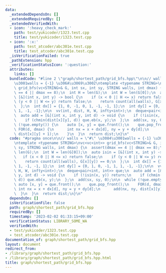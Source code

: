 ```yaml
---
data:
  _extendedDependsOn: []
  _extendedRequiredBy: []
  _extendedVerifiedWith:
  - icon: ':heavy_check_mark:'
    path: test/yukicoder/1323.test.cpp
    title: test/yukicoder/1323.test.cpp
  - icon: ':x:'
    path: test_atcoder/abc301e.test.cpp
    title: test_atcoder/abc301e.test.cpp
  _isVerificationFailed: true
  _pathExtension: hpp
  _verificationStatusIcon: ':question:'
  attributes:
    links: []
  bundledCode: "#line 2 \"graph/shortest_path/grid_bfs.hpp\"\n\n// walls = \"#\" \u3084\
    \u3001walls = {-1} \u306A\u3069\u3002\ntemplate <typename STRING>\nvc<vc<int>>\
    \ grid_bfs(vc<STRING>& G, int sx, int sy, STRING walls, int dmax) {\n  assert(dmax\
    \ == 4 || dmax == 8);\n  int H = len(G);\n  int W = len(G[0]);\n  auto isin =\
    \ [&](int x, int y) -> bool {\n    if (x < 0 || H <= x) return false;\n    if\
    \ (y < 0 || W <= y) return false;\n    return count(all(walls), G[x][y]) == 0;\n\
    \  };\n  int dx[] = {1, 0, -1, 0, 1, -1, -1, 1};\n  int dy[] = {0, 1, 0, -1, 1,\
    \ 1, -1, -1};\n\n  vv(int, dist, H, W, infty<int>);\n  deque<pair<int, int>> que;\n\
    \  auto add = [&](int x, int y, int d) -> void {\n    if (!isin(x, y)) return;\n\
    \    if (chmin(dist[x][y], d)) que.eb(x, y);\n  };\n  add(sx, sy, 0);\n\n  while\
    \ (!que.empty()) {\n    auto [x, y] = que.front();\n    que.pop_front();\n   \
    \ FOR(d, dmax) {\n      int nx = x + dx[d], ny = y + dy[d];\n      add(nx, ny,\
    \ dist[x][y] + 1);\n    }\n  }\n  return dist;\n}\n"
  code: "#pragma once\n\n// walls = \"#\" \u3084\u3001walls = {-1} \u306A\u3069\u3002\
    \ntemplate <typename STRING>\nvc<vc<int>> grid_bfs(vc<STRING>& G, int sx, int\
    \ sy, STRING walls, int dmax) {\n  assert(dmax == 4 || dmax == 8);\n  int H =\
    \ len(G);\n  int W = len(G[0]);\n  auto isin = [&](int x, int y) -> bool {\n \
    \   if (x < 0 || H <= x) return false;\n    if (y < 0 || W <= y) return false;\n\
    \    return count(all(walls), G[x][y]) == 0;\n  };\n  int dx[] = {1, 0, -1, 0,\
    \ 1, -1, -1, 1};\n  int dy[] = {0, 1, 0, -1, 1, 1, -1, -1};\n\n  vv(int, dist,\
    \ H, W, infty<int>);\n  deque<pair<int, int>> que;\n  auto add = [&](int x, int\
    \ y, int d) -> void {\n    if (!isin(x, y)) return;\n    if (chmin(dist[x][y],\
    \ d)) que.eb(x, y);\n  };\n  add(sx, sy, 0);\n\n  while (!que.empty()) {\n   \
    \ auto [x, y] = que.front();\n    que.pop_front();\n    FOR(d, dmax) {\n     \
    \ int nx = x + dx[d], ny = y + dy[d];\n      add(nx, ny, dist[x][y] + 1);\n  \
    \  }\n  }\n  return dist;\n}\n"
  dependsOn: []
  isVerificationFile: false
  path: graph/shortest_path/grid_bfs.hpp
  requiredBy: []
  timestamp: '2023-02-02 01:33:15+09:00'
  verificationStatus: LIBRARY_SOME_WA
  verifiedWith:
  - test/yukicoder/1323.test.cpp
  - test_atcoder/abc301e.test.cpp
documentation_of: graph/shortest_path/grid_bfs.hpp
layout: document
redirect_from:
- /library/graph/shortest_path/grid_bfs.hpp
- /library/graph/shortest_path/grid_bfs.hpp.html
title: graph/shortest_path/grid_bfs.hpp
---
```

